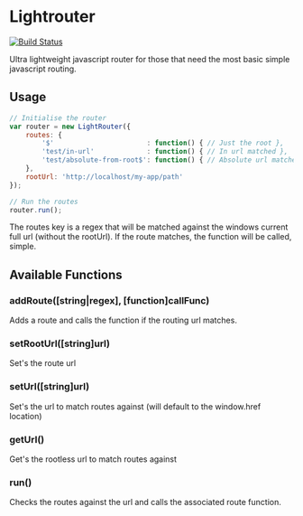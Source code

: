 Lightrouter
===========

[![Build Status](https://api.travis-ci.org/garygreen/lightrouter.svg)](https://travis-ci.org/garygreen/lightrouter)

Ultra lightweight javascript router for those that need the most basic simple javascript routing.

## Usage

```javascript
// Initialise the router
var router = new LightRouter({
	routes: {
		'$'                       : function() { // Just the root },
		'test/in-url'             : function() { // In url matched },
		'test/absolute-from-root$': function() { // Absolute url matched }
	},
	rootUrl: 'http://localhost/my-app/path'
});

// Run the routes
router.run();
```

The routes key is a regex that will be matched against the windows current full url (without the rootUrl). If the route matches, the function will be called, simple.

Available Functions
---

### addRoute([string|regex], [function]callFunc)
Adds a route and calls the function if the routing url matches.

### setRootUrl([string]url)
Set's the route url

### setUrl([string]url)
Set's the url to match routes against (will default to the window.href location)

### getUrl()
Get's the rootless url to match routes against

### run()
Checks the routes against the url and calls the associated route function.
